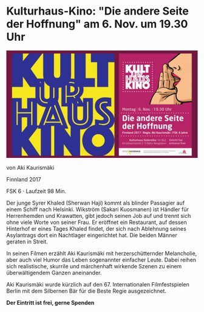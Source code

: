 # Kulturhaus-Kino: "Die andere Seite der Hoffnung" am 6. Nov. um 19.30 Uhr 

![](/img/KinoLOGO_061117.jpg)

von Aki Kaurismäki

Finnland 2017

FSK 6 · Laufzeit 98 Min.

Der junge Syrer Khaled (Sherwan Haji) kommt als blinder Passagier auf einem Schiff nach Helsinki.
Wikström (Sakari Kuosmanen) ist Händler für Herrenhemden und Krawatten, gibt jedoch seinen Job auf 
und trennt sich ohne viele Worte von seiner Frau. Er eröffnet ein Restaurant, auf dessen Hinterhof er eines 
Tages Khaled findet, der sich nach Ablehnung seines Asylantrags dort ein Nachtlager eingerichtet hat.
Die beiden Männer geraten in Streit. 

In seinen Filmen erzählt Aki Kaurismäki mit herzerschütternder Melancholie, aber auch viel Humor das Leben 
sogenannter einfacher Leute. Dabei reihen sich realistische, skurrile und märchenhaft wirkende Szenen zu einem 
überwältigendem Ganzen aneinander.

Aki Kaurismäki wurde kürzlich auf den 67. Internationalen Filmfestspielen Berlin mit dem Silbernen Bär
für die Beste Regie ausgezeichnet.

**Der Eintritt ist frei, gerne Spenden**
